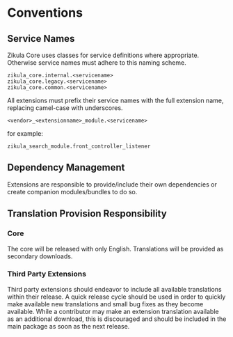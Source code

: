 # Conventions

## Service Names

Zikula Core uses classes for service definitions where appropriate. Otherwise service names must adhere to this naming scheme.

```
zikula_core.internal.<servicename>
zikula_core.legacy.<servicename>
zikula_core.common.<servicename>
```

All extensions must prefix their service names with the full extension name, replacing camel-case with underscores.
```
<vendor>_<extensionname>_module.<servicename>
```

for example:
```
zikula_search_module.front_controller_listener
```

## Dependency Management

Extensions are responsible to provide/include their own dependencies or create companion modules/bundles to do so.

## Translation Provision Responsibility

### Core
The core will be released with only English. Translations will be provided as secondary downloads.

### Third Party Extensions
Third party extensions should endeavor to include all available translations within their release. A quick release 
cycle should be used in order to quickly make available new translations and small bug fixes as they become available. 
While a contributor may make an extension translation available as an additional download, this is discouraged and 
should be included in the main package as soon as the next release.
